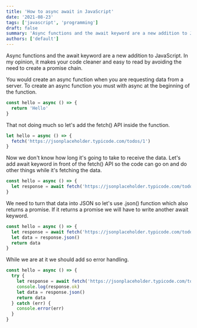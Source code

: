 ```yaml
---
title: 'How to async await in JavaScript'
date: '2021-08-23'
tags: ['javascript', 'programming']
draft: false
summary: 'Async functions and the await keyword are a new addition to JavaScript. In my opinion, it makes your code cleaner and easy to read by avoiding the need to create a promise chain.'
authors: ['default']
---
```


Async functions and the await keyword are a new addition to JavaScript. In my opinion, it makes your code cleaner and easy to read by avoiding the need to create a promise chain.

You would create an async function when you are requesting data from a server. To create an async function you must with async at the beginning of the function.

```js
const hello = async () => {
  return 'Hello'
}
```

That not doing much so let's add the fetch() API inside the function.

```js
let hello = async () => {
  fetch('https://jsonplaceholder.typicode.com/todos/1')
}
```

Now we don't know how long it's going to take to receive the data. Let's add await keyword in front of the fetch() API so the code can go on and do other things while it's fetching the data.

```js
const hello = async () => {
  let response = await fetch('https://jsonplaceholder.typicode.com/todos/1')
}
```

We need to turn that data into JSON so let's use .json() function which also returns a promise. If it returns a promise we will have to write another await keyword.

```js
const hello = async () => {
  let response = await fetch('https://jsonplaceholder.typicode.com/todos/1')
  let data = response.json()
  return data
}
```

While we are at it we should add so error handling.

```js
const hello = async () => {
  try {
    let response = await fetch('https://jsonplaceholder.typicode.com/todos/1')
    console.log(response.ok)
    let data = response.json()
    return data
  } catch (err) {
    console.error(err)
  }
}
```
